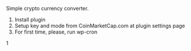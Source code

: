 Simple crypto currency converter. 

1. Install plugin
2. Setup key and mode from CoinMarketCap.com at plugin settings page
3. For first time, please, run wp-cron

1